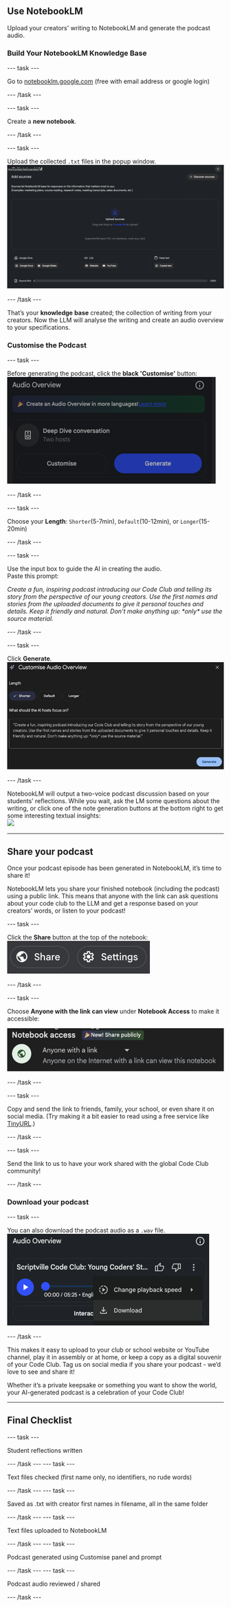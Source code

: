 ## Use NotebookLM
Upload your creators' writing to NotebookLM and generate the podcast audio.



### Build Your NotebookLM Knowledge Base

--- task ---

Go to [notebooklm.google.com](http://notebooklm.google.com) (free with email address or google login)

--- /task ---

--- task ---

Create a **new notebook**.

--- /task ---

--- task ---

Upload the collected `.txt` files in the popup window.
![](images/add_sources.png)

--- /task ---

That’s your **knowledge** **base** created; the collection of writing from your creators. Now the LLM will analyse the writing and create an audio overview to your specifications.

### Customise the Podcast 

--- task ---

Before generating the podcast, click the **black 'Customise'** button:  
![](images/audio_overview.png)

--- /task ---

--- task ---

Choose your **Length**: `Shorter`(5-7min), `Default`(10-12min), or `Longer`(15-20min)  

--- /task ---

--- task ---

Use the input box to guide the AI in creating the audio.   
   Paste this prompt:

   *Create a fun, inspiring podcast introducing our Code Club and telling its story from the perspective of our young creators. Use the first names and stories from the uploaded documents to give it personal touches and details. Keep it friendly and natural. Don’t make anything up: \*only\* use the source material.*

--- /task ---

--- task ---

Click **Generate**.
![](images/customise_audio.png)

--- /task ---


NotebookLM will output a two-voice podcast discussion based on your students’ reflections. While you wait, ask the LM some questions about the writing, or click one of the note generation buttons at the bottom right to get some interesting textual insights:  
![](images/note_buttons.png)  

---

## **Share your podcast**

Once your podcast episode has been generated in NotebookLM, it’s time to share it!

NotebookLM lets you share your finished notebook (including the podcast) using a public link. This means that anyone with the link can ask questions about your code club to the LLM and get a response based on your creators’ words, or listen to your podcast\! 

--- task ---

Click the **Share** button at the top of the notebook:
![](images/share.png)

--- /task ---

--- task ---

Choose **Anyone with the link can view** under **Notebook Access** to make it accessible: 

![](images/link.png)

--- /task ---

--- task ---

Copy and send the link to friends, family, your school, or even share it on social media. (Try making it a bit easier to read using a free service like [TinyURL](https://tinyurl.com/).)

--- /task ---

--- task ---

Send the link to us to have your work shared with the global Code Club community!

--- /task ---

### Download your podcast

--- task ---

You can also download the podcast audio as a `.wav` file. 
![](images/download.png)


--- /task ---

This makes it easy to upload to your club or school website or YouTube channel, play it in assembly or at home, or keep a copy as a digital souvenir of your Code Club. Tag us on social media if you share your podcast - we’d love to see and share it!

Whether it’s a private keepsake or something you want to show the world, your AI-generated podcast is a celebration of your Code Club!  

---

## Final Checklist

--- task ---

Student reflections written  

--- /task ---
--- task ---

Text files checked (first name only, no identifiers, no rude words) 

--- /task ---
--- task ---

Saved as .txt with creator first names in filename, all in the same folder 

--- /task --- 
--- task ---
 
 Text files uploaded to NotebookLM  

--- /task ---
--- task ---

Podcast generated using Customise panel and prompt  

--- /task ---
--- task ---

Podcast audio reviewed / shared

--- /task ---
